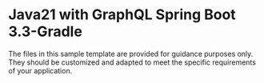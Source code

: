 # Java21 with GraphQL Spring Boot 3.3-Gradle
The files in this sample template are provided for guidance purposes only. They should be customized and adapted to meet the specific requirements of your application.
